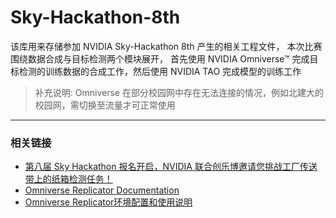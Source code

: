 # Sky-Hackathon-8th

该库用来存储参加 NVIDIA Sky-Hackathon 8th 产生的相关工程文件，
本次比赛围绕数据合成与目标检测两个模块展开，
首先使用 NVIDIA Omniverse™ 完成目标检测的训练数据的合成工作，然后使用 NVIDIA TAO 完成模型的训练工作

> 补充说明: Omniverse 在部分校园网中存在无法连接的情况，例如北建大的校园网，需切换至流量才可正常使用

---
### 相关链接

* [第八届 Sky Hackathon 报名开启，NVIDIA 联合创乐博邀请您挑战工厂传送带上的纸箱检测任务！](https://mp.weixin.qq.com/s/HGo0jZqHNyGW3UkJlMfaVQ)
* [Omniverse Replicator Documentation](https://docs.omniverse.nvidia.com/py/replicator/1.5.1/source/extensions/omni.replicator.core/docs/README.html)
* [Omniverse Replicator环境配置和使用说明](https://blog.csdn.net/kunhe0512/article/details/130620995?spm=1001.2101.3001.6650.10&utm_medium=distribute.pc_relevant.none-task-blog-2%7Edefault%7ECTRLIST%7ERate-10-130620995-blog-130252735.235%5Ev35%5Epc_relevant_yljh&depth_1-utm_source=distribute.pc_relevant.none-task-blog-2%7Edefault%7ECTRLIST%7ERate-10-130620995-blog-130252735.235%5Ev35%5Epc_relevant_yljh&utm_relevant_index=11)